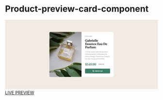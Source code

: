 # Product-preview-card-component
![Product preview card component](/images/preview.png 'Product preview card component')
[LIVE PREVIEW](https://github.com/Tasnim005/Product-preview-card-component/deployments/activity_log?environment=github-pages)
